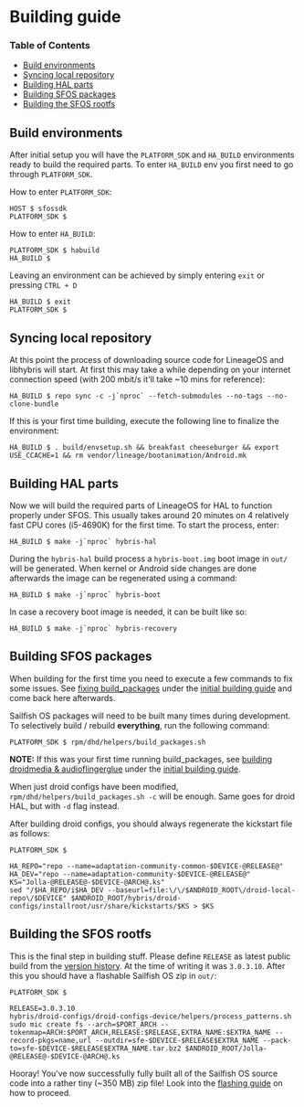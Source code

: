 # Building guide

### Table of Contents
* [Build environments](#build-environments)
* [Syncing local repository](#syncing-local-repository)
* [Building HAL parts](#building-hal-parts)
* [Building SFOS packages](#building-sfos-packages)
* [Building the SFOS rootfs](#building-the-sfos-rootfs)

## Build environments

After initial setup you will have the `PLATFORM_SDK` and `HA_BUILD` environments ready to build the required parts. To enter `HA_BUILD` env you first need to go through `PLATFORM_SDK`.

How to enter `PLATFORM_SDK`:
```
HOST $ sfossdk
PLATFORM_SDK $
```

How to enter `HA_BUILD`:
```
PLATFORM_SDK $ habuild
HA_BUILD $
```

Leaving an environment can be achieved by simply entering `exit` or pressing `CTRL + D`
```
HA_BUILD $ exit
PLATFORM_SDK $
```

## Syncing local repository

At this point the process of downloading source code for LineageOS and libhybris will start. At first this may take a while depending on your internet connection speed (with 200 mbit/s it'll take ~10 mins for reference):
```
HA_BUILD $ repo sync -c -j`nproc` --fetch-submodules --no-tags --no-clone-bundle
```

If this is your first time building, execute the following line to finalize the environment:
```
HA_BUILD $ . build/envsetup.sh && breakfast cheeseburger && export USE_CCACHE=1 && rm vendor/lineage/bootanimation/Android.mk
```

## Building HAL parts

Now we will build the required parts of LineageOS for HAL to function properly under SFOS. This usually takes around 20 minutes on 4 relatively fast CPU cores (i5-4690K) for the first time. To start the process, enter:
```
HA_BUILD $ make -j`nproc` hybris-hal
```

During the `hybris-hal` build process a `hybris-boot.img` boot image in `out/` will be generated. When kernel or Android side changes are done afterwards the image can be regenerated using a command:
```
HA_BUILD $ make -j`nproc` hybris-boot
```

In case a recovery boot image is needed, it can be built like so:
```
HA_BUILD $ make -j`nproc` hybris-recovery
```

## Building SFOS packages

When building for the first time you need to execute a few commands to fix some issues. See [fixing build_packages](INITIAL-BUILDING.md#fixing-build_packages) under the [initial building guide](INITIAL-BUILDING.md) and come back here afterwards.

Sailfish OS packages will need to be built many times during development. To selectively build / rebuild **everything**, run the following command:
```
PLATFORM_SDK $ rpm/dhd/helpers/build_packages.sh
```

**NOTE:** If this was your first time running build_packages, see [building droidmedia & audioflingerglue](INITIAL-BUILDING.md#building-droidmedia-audioflingerglue) under the [initial building guide](INITIAL-BUILDING.md).

When just droid configs have been modified, `rpm/dhd/helpers/build_packages.sh -c` will be enough. Same goes for droid HAL, but with `-d` flag instead.

After building droid configs, you should always regenerate the kickstart file as follows:
```
PLATFORM_SDK $

HA_REPO="repo --name=adaptation-community-common-$DEVICE-@RELEASE@"
HA_DEV="repo --name=adaptation-community-$DEVICE-@RELEASE@"
KS="Jolla-@RELEASE@-$DEVICE-@ARCH@.ks"
sed "/$HA_REPO/i$HA_DEV --baseurl=file:\/\/$ANDROID_ROOT\/droid-local-repo\/$DEVICE" $ANDROID_ROOT/hybris/droid-configs/installroot/usr/share/kickstarts/$KS > $KS
```


## Building the SFOS rootfs

This is the final step in building stuff. Please define `RELEASE` as latest public build from the [version history](https://en.wikipedia.org/wiki/Sailfish_OS#Version_history). At the time of writing it was `3.0.3.10`. After this you should have a flashable Sailfish OS zip in `out/`:
```
PLATFORM_SDK $

RELEASE=3.0.3.10
hybris/droid-configs/droid-configs-device/helpers/process_patterns.sh
sudo mic create fs --arch=$PORT_ARCH --tokenmap=ARCH:$PORT_ARCH,RELEASE:$RELEASE,EXTRA_NAME:$EXTRA_NAME --record-pkgs=name,url --outdir=sfe-$DEVICE-$RELEASE$EXTRA_NAME --pack-to=sfe-$DEVICE-$RELEASE$EXTRA_NAME.tar.bz2 $ANDROID_ROOT/Jolla-@RELEASE@-$DEVICE-@ARCH@.ks
```
Hooray! You've now successfully fully built all of the Sailfish OS source code into a rather tiny (~350 MB) zip file! Look into the [flashing guide](FLASHING.md) on how to proceed.
